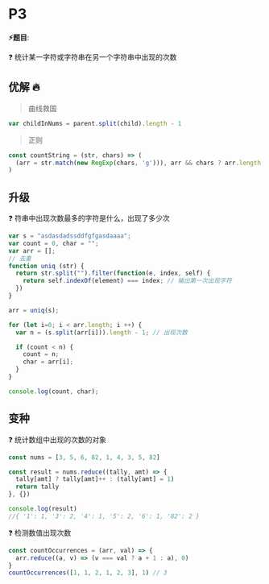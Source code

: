 # P3

**⚡题目**:

❓ 统计某一字符或字符串在另一个字符串中出现的次数

## 优解 🔥

> 曲线救国

```js
var childInNums = parent.split(child).length - 1
```

> 正则

```js
const countString = (str, chars) => (
  (arr = str.match(new RegExp(chars, 'g'))), arr && chars ? arr.length : 0
)
```

## 升级

❓ 符串中出现次数最多的字符是什么，出现了多少次

```js
var s = "asdasdadssddfgfgasdaaaa";
var count = 0, char = "";
var arr = [];
// 去重
function uniq (str) {
  return str.split("").filter(function(e, index, self) {
    return self.indexOf(element) === index; // 输出第一次出现字符
  })
}

arr = uniq(s);

for (let i=0; i < arr.length; i ++) {
  var n = (s.split(arr[i])).length - 1; // 出现次数

  if (count < n) {
    count = n;
    char = arr[i];
  }
}

console.log(count, char);

```

## 变种

❓ 统计数组中出现的次数的对象

```js
const nums = [3, 5, 6, 82, 1, 4, 3, 5, 82]

const result = nums.reduce((tally, amt) => {
  tally[amt] ? tally[amt]++ : (tally[amt] = 1)
  return tally
}, {})

console.log(result)
//{ '1': 1, '3': 2, '4': 1, '5': 2, '6': 1, '82': 2 }

```

❓ 检测数值出现次数

```js
const countOccurrences = (arr, val) => {
  arr.reduce((a, v) => (v === val ? a + 1 : a), 0)
}
countOccurrences([1, 1, 2, 1, 2, 3], 1) // 3
```
